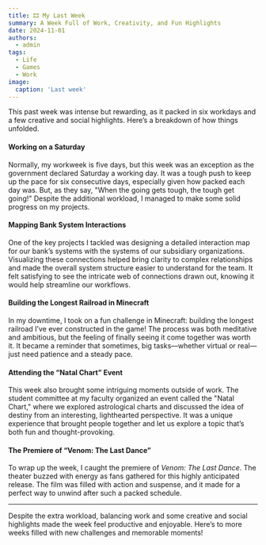 ```yaml
---
title: 🎞️ My Last Week
summary: A Week Full of Work, Creativity, and Fun Highlights
date: 2024-11-01
authors:
  - admin
tags:
  - Life
  - Games
  - Work
image:
  caption: 'Last week'
---
```


This past week was intense but rewarding, as it packed in six workdays and a few creative and social highlights. Here’s a breakdown of how things unfolded.

#### Working on a Saturday

Normally, my workweek is five days, but this week was an exception as the government declared Saturday a working day. It was a tough push to keep up the pace for six consecutive days, especially given how packed each day was. But, as they say, "When the going gets tough, the tough get going!" Despite the additional workload, I managed to make some solid progress on my projects.

#### Mapping Bank System Interactions

One of the key projects I tackled was designing a detailed interaction map for our bank’s systems with the systems of our subsidiary organizations. Visualizing these connections helped bring clarity to complex relationships and made the overall system structure easier to understand for the team. It felt satisfying to see the intricate web of connections drawn out, knowing it would help streamline our workflows.

#### Building the Longest Railroad in Minecraft

In my downtime, I took on a fun challenge in Minecraft: building the longest railroad I’ve ever constructed in the game! The process was both meditative and ambitious, but the feeling of finally seeing it come together was worth it. It became a reminder that sometimes, big tasks—whether virtual or real—just need patience and a steady pace.

#### Attending the “Natal Chart” Event

This week also brought some intriguing moments outside of work. The student committee at my faculty organized an event called the "Natal Chart," where we explored astrological charts and discussed the idea of destiny from an interesting, lighthearted perspective. It was a unique experience that brought people together and let us explore a topic that’s both fun and thought-provoking.

#### The Premiere of “Venom: The Last Dance”

To wrap up the week, I caught the premiere of *Venom: The Last Dance*. The theater buzzed with energy as fans gathered for this highly anticipated release. The film was filled with action and suspense, and it made for a perfect way to unwind after such a packed schedule.

---

Despite the extra workload, balancing work and some creative and social highlights made the week feel productive and enjoyable. Here’s to more weeks filled with new challenges and memorable moments!
